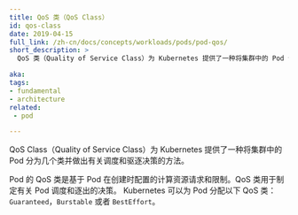 ```yaml
---
title: QoS 类（QoS Class）
id: qos-class
date: 2019-04-15
full_link: /zh-cn/docs/concepts/workloads/pods/pod-qos/
short_description: >
  QoS 类（Quality of Service Class）为 Kubernetes 提供了一种将集群中的 Pod 分为几个类并做出有关调度和驱逐决策的方法。

aka: 
tags:
- fundamental
- architecture
related:
 - pod

---
```

<!--
---
title: QoS Class
id: qos-class
date: 2019-04-15
full_link: /docs/concepts/workloads/pods/pod-qos/
short_description: >
  QoS Class (Quality of Service Class) provides a way for Kubernetes to classify pods within the cluster into several classes and make decisions about scheduling and eviction.
aka: 
tags:
- fundamental
- architecture
related:
 - pod

---
-->

<!--
 QoS Class (Quality of Service Class) provides a way for Kubernetes to classify Pods within the cluster into several classes and make decisions about scheduling and eviction.
-->
 QoS Class（Quality of Service Class）为 Kubernetes 提供了一种将集群中的 Pod
 分为几个类并做出有关调度和驱逐决策的方法。

<!--more--> 

<!--
QoS Class of a Pod is set at creation time  based on its compute resources requests and limits settings. QoS classes are used to make decisions about Pods scheduling and eviction.
Kubernetes can assign one of the following  QoS classes to a Pod: `Guaranteed`, `Burstable` or `BestEffort`.
-->
Pod 的 QoS 类是基于 Pod 在创建时配置的计算资源请求和限制。QoS 类用于制定有关 Pod 调度和逐出的决策。
Kubernetes 可以为 Pod 分配以下 QoS 类：`Guaranteed`，`Burstable` 或者 `BestEffort`。
